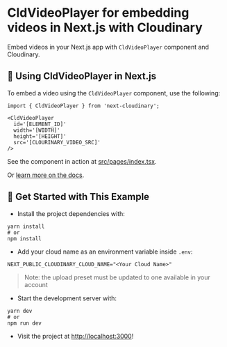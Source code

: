 # CldVideoPlayer for embedding videos in Next.js with Cloudinary

Embed videos in your Next.js app with `CldVideoPlayer` component and Cloudinary.

## 🧰 Using CldVideoPlayer in Next.js

To embed a video using the `CldVideoPlayer` component, use the following:

```
import { CldVideoPlayer } from 'next-cloudinary';

<CldVideoPlayer
  id='[ELEMENT_ID]'
  width='[WIDTH]'
  height='[HEIGHT]'
  src='[CLOURINARY_VIDEO_SRC]'
/>
```

See the component in action at [src/pages/index.tsx](src/pages/index.tsx).

Or [learn more on the docs](https://next-cloudinary.spacejelly.dev/components/cldvideoplayer/basic-usage).

## 🚀 Get Started with This Example

- Install the project dependencies with:

```
yarn install
# or
npm install
```

- Add your cloud name as an environment variable inside `.env`:

```
NEXT_PUBLIC_CLOUDINARY_CLOUD_NAME="<Your Cloud Name>"
```

> Note: the upload preset must be updated to one available in your account

- Start the development server with:

```
yarn dev
# or
npm run dev
```

- Visit the project at <http://localhost:3000>!
